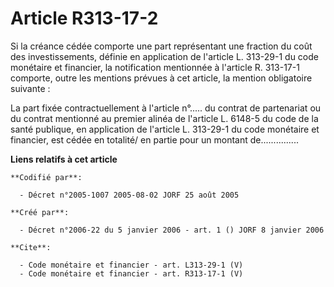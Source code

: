# Article R313-17-2

Si la créance cédée comporte une part représentant une fraction du coût des investissements, définie en application de
l'article L. 313-29-1 du code monétaire et financier, la notification mentionnée à l'article R. 313-17-1 comporte, outre les
mentions prévues à cet article, la mention obligatoire suivante : 

La part fixée contractuellement à l'article n°..... du contrat de partenariat ou du contrat mentionné au premier alinéa de
l'article L. 6148-5 du code de la santé publique, en application de l'article L. 313-29-1 du code monétaire et financier, est
cédée en totalité/ en partie pour un montant de...............

**Liens relatifs à cet article**

	**Codifié par**:

	  - Décret n°2005-1007 2005-08-02 JORF 25 août 2005

	**Créé par**:

	  - Décret n°2006-22 du 5 janvier 2006 - art. 1 () JORF 8 janvier 2006

	**Cite**:

	  - Code monétaire et financier - art. L313-29-1 (V)
	  - Code monétaire et financier - art. R313-17-1 (V)
